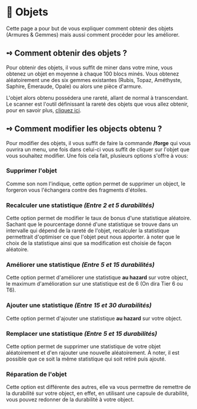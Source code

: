 # 🔮 Objets
Cette page a pour but de vous expliquer comment obtenir des objets (Armures & Gemmes) mais aussi comment procéder pour les améliorer.

## **➺** Comment obtenir des objets ?
Pour obtenir des objets, il vous suffit de miner dans votre mine, vous obtenez un objet en moyenne à chaque 100 blocs minés.
Vous obtenez aléatoirement une des six gemmes existantes (Rubis, Topaz, Améthyste, Saphire, Émeraude, Opale) ou alors une pièce d'armure.

L'objet alors obtenu possédera une rareté, allant de normal à transcendant. Le scanner est l'outil définissant la rareté des objets que vous allez obtenir, pour en savoir plus, [cliquez ici]().

## **➺** Comment modifier les objects obtenu ?
Pour modifier des objets, il vous suffit de faire la commande **/forge** qui vous ouvrira un menu, une fois dans celui-ci vous suffit de cliquer sur l'objet que vous souhaitez modifier. Une fois cela fait, plusieurs options s'offre à vous: 
### Supprimer l'objet
Comme son nom l'indique, cette option permet de supprimer un object, le forgeron vous l'échangera contre des fragments d'étoiles.
### Recalculer une statistique *(Entre 2 et 5 durabilités)*
Cette option permet de modifier le taux de bonus d'une statistique aléatoire. Sachant que le pourcentage donné d'une statistique se trouve dans un intervalle qui dépend de la rareté de l'objet, recalculer la statistique permettrait d'optimiser ce que l'objet peut nous apporter. à noter que le choix de la statistique ainsi que sa modification est choisie de façon aléatoire. 
### Améliorer une statistique *(Entre 5 et 15 durabilités)*
Cette option permet d'améliorer une statistique **au hazard** sur votre object, le maximum d'amélioration sur une statistique est de 6 (On dira Tier 6 ou T6).
### Ajouter une statistique *(Entre 15 et 30 durabilités)*
Cette option permet d'ajouter une statistique **au hazard** sur votre object.
### Remplacer une statistique *(Entre 5 et 15 durabilités)*
Cette option permet de supprimer une statistique de votre objet aléatoirement et d'en rajouter une nouvelle aléatoirement. À noter, il est possible que ce soit la même statistique qui soit retiré puis ajouté.
### Réparation de l'objet
Cette option est différente des autres, elle va vous permettre de remettre de la durabilité sur votre object, en effet, en utilisant une capsule de durabilité, vous pouvez redonner de la durabilité à votre object. 